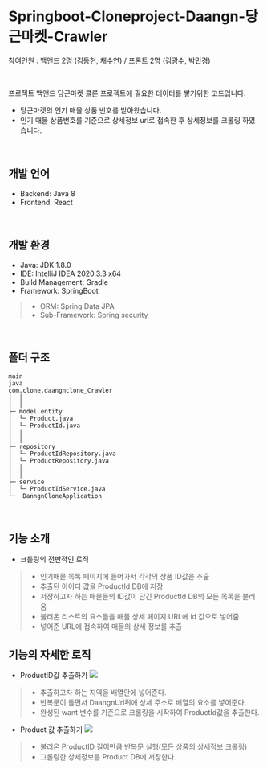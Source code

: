 Springboot-Cloneproject-Daangn-당근마켓-Crawler
=====================

참여인원 : 백앤드 2명 (김동현, 채수연) / 프론트 2명 (김광수, 박민경)  


</br>

프로젝트 백앤드 당근마켓 클론 프로젝트에 필요한 데이터를 쌓기위한 코드입니다.
- 당근마켓의 인기 매물 상품 번호를 받아왔습니다.  
- 인기 매물 상품번호를 기준으로 상세정보 url로 접속한 후 상세정보를 크롤링 하였습니다.

</br>

개발 언어
---------
- Backend: Java 8
- Frontend: React


</br>

개발 환경
---------
- Java: JDK 1.8.0  
- IDE: IntelliJ IDEA 2020.3.3 x64  
- Build Management: Gradle  
- Framework: SpringBoot  
> - ORM: Spring Data JPA  
> - Sub-Framework: Spring security  


</br>

폴더 구조
---------
```
main
java
com.clone.daangnclone_Crawler
│  │  
│  │  
├─ model.entity
│  └─ Product.java
│  └─ ProductId.java
│  │
│  │  
├─ repository
│  └─ ProductIdRepository.java
│  └─ ProductRepository.java
│  │
│  │  
├─ service
│  └─ ProductIdService.java
└─  DanngnCloneApplication
```


</br>

기능 소개
---------
- 크롤링의 전반적인 로직

>- 인기매물 목록 페이지에 들어가서 각각의 상품 ID값을 추출
>- 추출된 아이디 값을 ProductId DB에 저장
>- 저장하고자 하는 매물들의 ID값이 담긴 ProductId DB의 모든 목록을 불러옴
>- 불러온 리스트의 요소들을 매물 상세 페이지 URL에 id 값으로 넣어줌
>- 넣어준 URL에 접속하여 매물의 상세 정보를 추출

기능의 자세한 로직
---------
- ProductID값 추출하기
![](https://images.velog.io/images/hyundong_kk/post/26fb71aa-4073-4a49-8623-12260690ced9/image.png)

>- 추출하고자 하는 지역을 배열안에 넣어준다.
>- 반복문이 돌면서 DaangnUrl뒤에 상세 주소로 배열의 요소를 넣어준다.
>- 완성된 want 변수를 기준으로 크롤링을 시작하여 ProductId값을 추출한다.

- Product 값 추출하기
![](https://images.velog.io/images/hyundong_kk/post/20d74786-b68e-4bea-83b2-887ebe63b8ef/image.png)

>- 불러온 ProductID 길이만큼 반복문 실행(모든 상품의 상세정보 크롤링)
>- 그롤링한 상세정보를 Product DB에 저장한다.
